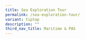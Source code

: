 ```yaml
---
title: Sea Exploration Tour
permalink: /sea-exploration-tour/
variant: tiptap
description: ""
third_nav_title: Maritime & PAS
---
```

